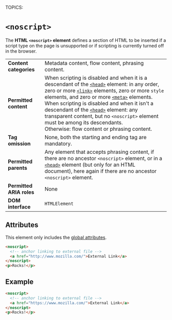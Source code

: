 TOPICS: <noscript>

# `<noscript>`

The **HTML `<noscript>` element** defines a section of HTML to be inserted if a script type on the
page is unsupported or if scripting is currently turned off in the browser.

|  |  |
| :-- | :-- |
| **Content categories** | Metadata content, flow content, phrasing content. |
| **Permitted content** | When scripting is disabled and when it is a descendant of the [`<head>`](/en/webfrontend/<head>) element: in any order, zero or more [`<link>`](/en/webfrontend/<link>) elements, zero or more `style` elements, and zero or more [`<meta>`](/en/webfrontend/<meta>) elements.<br>When scripting is disabled and when it isn't a descendant of the [`<head>`](/en/webfrontend/<head>) element: any transparent content, but no `<noscript>` element must be among its descendants.<br>Otherwise: flow content or phrasing content.|
| **Tag omission** | None, both the starting and ending tag are mandatory.|
| **Permitted parents** | Any element that accepts phrasing content, if there are no ancestor `<noscript>` element, or in a [`<head>`](/en/webfrontend/<head>) element (but only for an HTML document), here again if there are no ancestor `<noscript>` element.|
| **Permitted ARIA roles** | None |
| **DOM interface** | `HTMLElement` |

## Attributes

This element only includes the [global attributes](/en/webfrontend/HTML_Global_Attributes).

```html
<noscript>
  <!-- anchor linking to external file -->
  <a href="http://www.mozilla.com/">External Link</a>
</noscript>
<p>Rocks!</p>
```

## Example

```html
<noscript>
  <!-- anchor linking to external file -->
  <a href="https://www.mozilla.com/">External Link</a>
</noscript>
<p>Rocks!</p>
```
